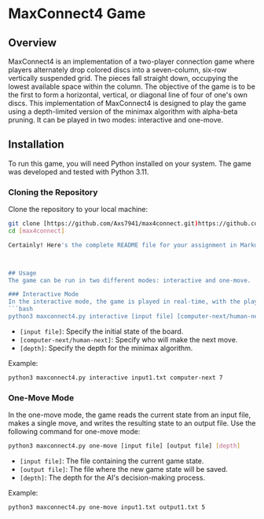# MaxConnect4 Game

## Overview
MaxConnect4 is an implementation of a two-player connection game where players alternately drop colored discs into a seven-column, six-row vertically suspended grid. The pieces fall straight down, occupying the lowest available space within the column. The objective of the game is to be the first to form a horizontal, vertical, or diagonal line of four of one's own discs. This implementation of MaxConnect4 is designed to play the game using a depth-limited version of the minimax algorithm with alpha-beta pruning. It can be played in two modes: interactive and one-move.

## Installation
To run this game, you will need Python installed on your system. The game was developed and tested with Python 3.11.

### Cloning the Repository
Clone the repository to your local machine:
```bash
git clone [https://github.com/Axs7941/max4connect.git)https://github.com/Axs7941/max4connect.git]
cd [max4connect]

Certainly! Here's the complete README file for your assignment in Markdown format:



## Usage
The game can be run in two different modes: interactive and one-move.

### Interactive Mode
In the interactive mode, the game is played in real-time, with the player making a move followed by the AI. To start the game in interactive mode, use the following command:
```bash
python3 maxconnect4.py interactive [input file] [computer-next/human-next] [depth]
```
- `[input file]`: Specify the initial state of the board.
- `[computer-next/human-next]`: Specify who will make the next move.
- `[depth]`: Specify the depth for the minimax algorithm.

Example:
```bash
python3 maxconnect4.py interactive input1.txt computer-next 7
```

### One-Move Mode
In the one-move mode, the game reads the current state from an input file, makes a single move, and writes the resulting state to an output file. Use the following command for one-move mode:
```bash
python3 maxconnect4.py one-move [input file] [output file] [depth]
```
- `[input file]`: The file containing the current game state.
- `[output file]`: The file where the new game state will be saved.
- `[depth]`: The depth for the AI's decision-making process.

Example:
```bash
python3 maxconnect4.py one-move input1.txt output1.txt 5
```



